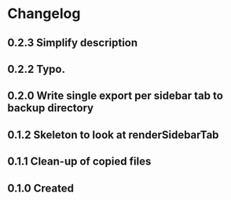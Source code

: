 # Changelog

## 0.2.3 Simplify description

## 0.2.2 Typo.

## 0.2.0 Write single export per sidebar tab to backup directory

## 0.1.2 Skeleton to look at renderSidebarTab

## 0.1.1 Clean-up of copied files

## 0.1.0 Created
